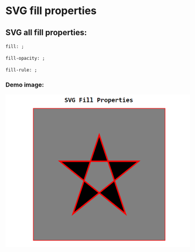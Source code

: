 # SVG fill properties

## SVG all fill properties:

    fill: ;

    fill-opacity: ;

    fill-rule: ;

### Demo image:

<img src="./demo.png">